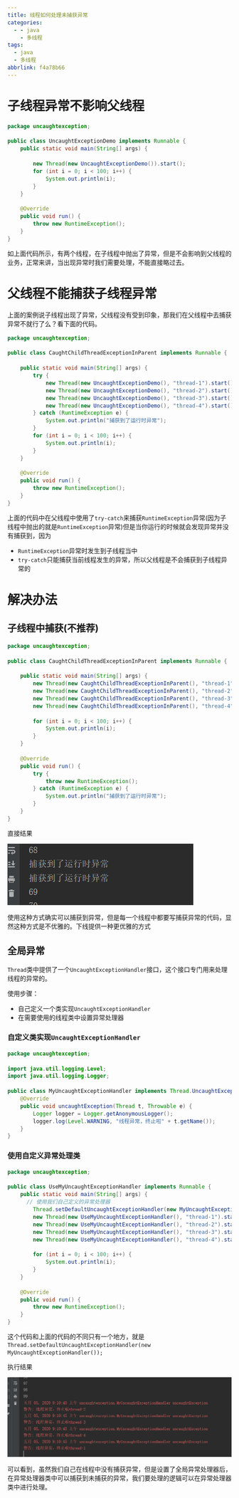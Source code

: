 ```yaml
---
title: 线程如何处理未捕获异常
categories:
  - - java
    - 多线程
tags:
  - java
  - 多线程
abbrlink: f4a78b66
---
```


# 子线程异常不影响父线程

```java
package uncaughtexception;

public class UncaughtExceptionDemo implements Runnable {
    public static void main(String[] args) {

        new Thread(new UncaughtExceptionDemo()).start();
        for (int i = 0; i < 100; i++) {
            System.out.println(i);
        }
    }

    @Override
    public void run() {
        throw new RuntimeException();
    }
}
```

如上面代码所示，有两个线程，在子线程中抛出了异常，但是不会影响到父线程的业务，正常来讲，当出现异常时我们需要处理，不能直接略过去。

<!--more-->

# 父线程不能捕获子线程异常

上面的案例说子线程出现了异常，父线程没有受到印象，那我们在父线程中去捕获异常不就行了么？看下面的代码。

```java
package uncaughtexception;

public class CaughtChildThreadExceptionInParent implements Runnable {

    public static void main(String[] args) {
        try {
            new Thread(new UncaughtExceptionDemo(), "thread-1").start();
            new Thread(new UncaughtExceptionDemo(), "thread-2").start();
            new Thread(new UncaughtExceptionDemo(), "thread-3").start();
            new Thread(new UncaughtExceptionDemo(), "thread-4").start();
        } catch (RuntimeException e) {
            System.out.println("捕获到了运行时异常");
        }
        for (int i = 0; i < 100; i++) {
            System.out.println(i);
        }
    }

    @Override
    public void run() {
        throw new RuntimeException();
    }
}
```

上面的代码中在父线程中使用了`try-catch`来捕获`RuntimeException`异常(因为子线程中抛出的就是`RuntimeException`异常)但是当你运行的时候就会发现异常并没有捕获到，因为

* `RuntimeException`异常时发生到子线程当中
* `try-catch`只能捕获当前线程发生的异常，所以父线程是不会捕获到子线程异常的

# 解决办法

## 子线程中捕获(不推荐)

```java
package uncaughtexception;

public class CaughtChildThreadExceptionInParent implements Runnable {

    public static void main(String[] args) {
        new Thread(new CaughtChildThreadExceptionInParent(), "thread-1").start();
        new Thread(new CaughtChildThreadExceptionInParent(), "thread-2").start();
        new Thread(new CaughtChildThreadExceptionInParent(), "thread-3").start();
        new Thread(new CaughtChildThreadExceptionInParent(), "thread-4").start();

        for (int i = 0; i < 100; i++) {
            System.out.println(i);
        }
    }

    @Override
    public void run() {
        try {
            throw new RuntimeException();
        } catch (RuntimeException e) {
            System.out.println("捕获到了运行时异常");
        }
    }
}
```

直接结果

![image-20200505090623577](./线程如何处理未捕获异常/image-20200505090623577.png)

使用这种方式确实可以捕获到异常，但是每一个线程中都要写捕获异常的代码，显然这种方式是不优雅的。下线提供一种更优雅的方式

## 全局异常

`Thread`类中提供了一个`UncaughtExceptionHandler`接口，这个接口专门用来处理线程的异常的。

使用步骤：

* 自己定义一个类实现`UncaughtExceptionHandler`
* 在需要使用的线程类中设置异常处理器

### 自定义类实现`UncaughtExceptionHandler`

```java
package uncaughtexception;

import java.util.logging.Level;
import java.util.logging.Logger;

public class MyUncaughtExceptionHandler implements Thread.UncaughtExceptionHandler{
    @Override
    public void uncaughtException(Thread t, Throwable e) {
        Logger logger = Logger.getAnonymousLogger();
        logger.log(Level.WARNING, "线程异常，终止啦" + t.getName());
    }
}
```

### 使用自定义异常处理类

```java
package uncaughtexception;

public class UseMyUncaughtExceptionHandler implements Runnable {
    public static void main(String[] args) {
      // 使用我们自己定义的异常处理器
        Thread.setDefaultUncaughtExceptionHandler(new MyUncaughtExceptionHandler());
        new Thread(new UseMyUncaughtExceptionHandler(), "thread-1").start();
        new Thread(new UseMyUncaughtExceptionHandler(), "thread-2").start();
        new Thread(new UseMyUncaughtExceptionHandler(), "thread-3").start();
        new Thread(new UseMyUncaughtExceptionHandler(), "thread-4").start();

        for (int i = 0; i < 100; i++) {
            System.out.println(i);
        }
    }

    @Override
    public void run() {
        throw new RuntimeException();
    }
}
```

这个代码和上面的代码的不同只有一个地方，就是`Thread.setDefaultUncaughtExceptionHandler(new MyUncaughtExceptionHandler());`

执行结果

![image-20200505091337198](./线程如何处理未捕获异常/image-20200505091337198.png)

可以看到，虽然我们自己在线程中没有捕获异常，但是设置了全局异常处理器后，在异常处理器类中可以捕获到未捕获的异常，我们要处理的逻辑可以在异常处理器类中进行处理。